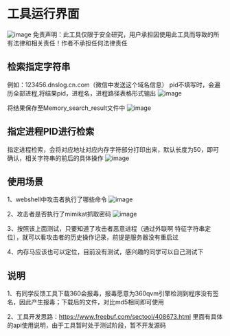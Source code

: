# 工具运行界面
![image](https://github.com/user-attachments/assets/c7be3697-ec75-4b95-a310-f4be2fed960a)
免责声明：此工具仅限于安全研究，用户承担因使用此工具而导致的所有法律和相关责任！作者不承担任何法律责任

## 检索指定字符串
例如：123456.dnslog.cn.com（微信中发送这个域名信息）
pid不填写时，会遍历全部进程,将结果pid，进程名，进程路径表格形式输出
![image](https://github.com/user-attachments/assets/3fcbb4e5-5531-495b-b608-cbf27af832ba)

将结果保存至Memory_search_result文件中
![image](https://github.com/user-attachments/assets/83e387b1-3674-4648-899c-21df0d7ab624)

## 指定进程PID进行检索
指定进程检索，会将对应地址对应内存字符部分打印出来，默认长度为50，即可确认，相关字符串的前后的具体操作
![image](https://github.com/user-attachments/assets/0f043fe3-0f47-42db-91e9-302e3efe6384)

## 使用场景  

1、webshell中攻击者执行了哪些命令
![image](https://github.com/user-attachments/assets/b533022f-c67d-41df-b018-057f29cf1f79)

2、攻击者是否执行了mimikat抓取密码
![image](https://github.com/user-attachments/assets/6854d940-a05b-46ca-b660-ec944ed7d7f5)

3、按照该上面测试，只要知道了攻击者恶意进程（通过外联啊 特征字符串定位），就可以看攻击者的历史操作记录，前提是服务器没有重启过  

4、内存马应该也可以定位，目前没有测试，感兴趣的同学可以自己测试下

## 说明
1、有同学反馈工具下载360会报毒，报毒愿意为360qvm引擎检测到程序没有签名，因此产生报毒；下载后的文件，对比md5相同即可使用

2、工具开发思路：https://www.freebuf.com/sectool/408673.html 里面有具体的api使用说明，由于工具暂时处于测试阶段，暂不开发源码
